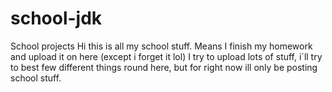 # school-jdk
School projects
Hi
this is all my school stuff.
Means I finish my homework and upload it on here (except i forget it lol)
I try to upload lots of stuff, i´ll try to best few different things round here, but for right now ill only be posting school stuff.
